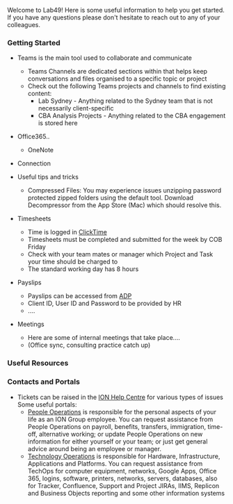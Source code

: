 Welcome to Lab49! Here is some useful information to help you get started. If you have any questions please don't hesitate to reach out to any of your colleagues.

### Getting Started
  * Teams is the main tool used to collaborate and communicate
    * Teams Channels are dedicated sections within that helps keep conversations and files organised to a specific topic or project
    * Check out the following Teams projects and channels to find existing content:
      * Lab Sydney - Anything related to the Sydney team that is not necessarily client-specific
      * CBA Analysis Projects - Anything related to the CBA engagement is stored here
  * Office365..
    * OneNote
  * Connection
      
      
* Useful tips and tricks
  * Compressed Files: You may experience issues unzipping password protected zipped folders using the default tool. Download Decompressor from the App Store (Mac) which should resolve this.


* Timesheets
  * Time is logged in [ClickTime](https://login.clicktime.com/)
  * Timesheets must be completed and submitted for the week by COB Friday
  * Check with your team mates or manager which Project and Task your time should be charged to
  * The standard working day has 8 hours
  
* Payslips
  - Payslips can be accessed from [ADP](https://my.adppayroll.com.au/)
  - Client ID, User ID and Password to be provided by HR
  - ....

* Meetings
  - Here are some of internal meetings that take place....
  - (Office sync, consulting practice catch up)



### Useful Resources
### Contacts and Portals
* Tickets can be raised in the [ION Help Centre](https://jira.iongroup.com/servicedesk/customer/portals) for various types of issues Some useful portals:
  * [People Operations](https://jira.iongroup.com/servicedesk/customer/portal/15) is responsible for the personal aspects of your life as an ION Group employee. You can request assistance from People Operations on payroll, benefits, transfers, immigration, time-off, alternative working; or update People Operations on new information for either yourself or your team; or just get general advice around being an employee or manager.
  * [Technology Operations](https://jira.iongroup.com/servicedesk/customer/portal/10) is responsible for Hardware, Infrastructure, Applications and Platforms. You can request assistance from TechOps for computer equipment, networks, Google Apps, Office 365, logins, software, printers, networks, servers, databases, also for Tracker, Confluence, Support and Project JIRAs, IIMS, Replicon and Business Objects reporting and some other information systems


